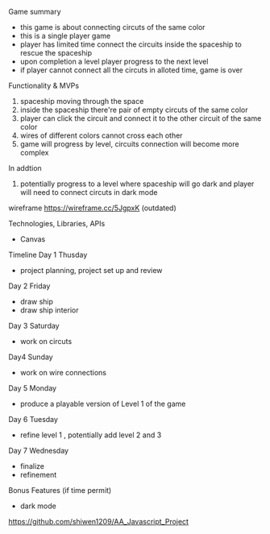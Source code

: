 Game summary
- this game is about connecting circuts of the same color
- this is a single player game 
- player has limited time connect the circuits inside the spaceship to rescue the spaceship 
- upon completion a level player progress to the next level
- if player cannot connect all the circuts in alloted time, game is over

Functionality & MVPs
1. spaceship moving through the space
2. inside the spaceship there're pair of empty circuts of the same color
3. player can click the circuit and connect it to the other circuit of the same color
4. wires of different colors cannot cross each other 
5. game will progress by level, circuits connection will become more complex 


In addtion
1. potentially progress to a level where spaceship will go dark and player will
need to connect circuts in dark mode


wireframe
https://wireframe.cc/5JgpxK (outdated)

Technologies, Libraries, APIs
- Canvas

Timeline
Day 1 Thusday 
- project planning, project set up and review 

Day 2 Friday
- draw ship 
- draw ship interior 

Day 3 Saturday
- work on circuts 

Day4 Sunday
- work on wire connections 

Day 5 Monday
- produce a playable version of Level 1 of the game

Day 6 Tuesday 
- refine level 1 , potentially add level 2 and 3

Day 7 Wednesday 
- finalize
- refinement

Bonus Features (if time permit)
- dark mode


https://github.com/shiwen1209/AA_Javascript_Project
